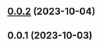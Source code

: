 ## [0.0.2](https://github.com/nsaunders/varsace/compare/v0.0.1...v0.0.2) (2023-10-04)

## 0.0.1 (2023-10-03)

